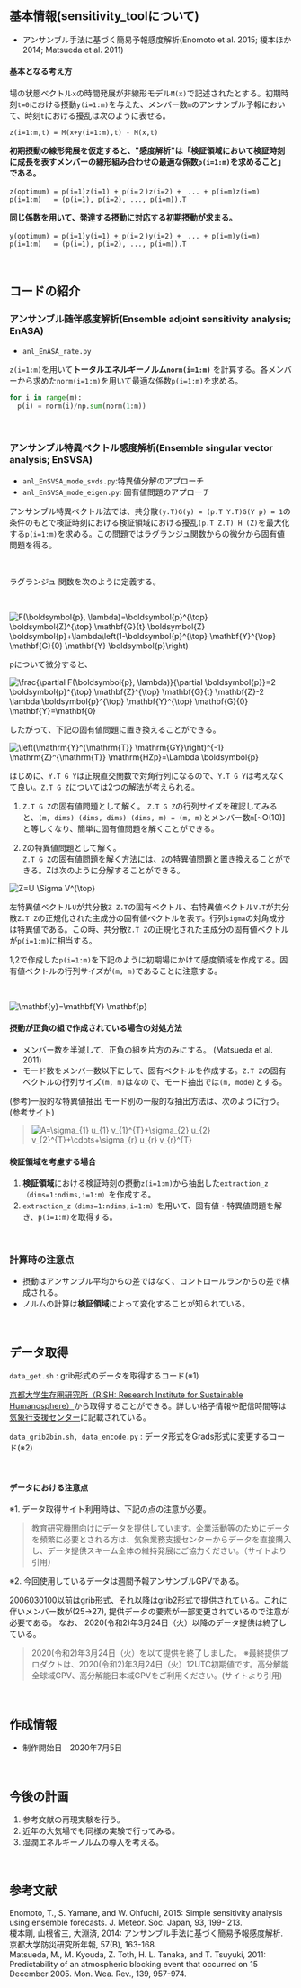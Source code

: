 ## 基本情報(sensitivity_toolについて)
- アンサンブル手法に基づく簡易予報感度解析(Enomoto et al. 2015; 榎本ほか 2014; Matsueda et al. 2011)

#### 基本となる考え方

場の状態ベクトル`x`の時間発展が非線形モデル`M(x)`で記述されたとする。初期時刻`t=0`における摂動`y(i=1:m)`を与えた、メンバー数`m`のアンサンブル予報において、時刻`t`における擾乱は次のように表せる。

```
z(i=1:m,t) = M(x+y(i=1:m),t) - M(x,t)
```

**初期摂動の線形発展を仮定すると、"感度解析"は「検証領域において検証時刻に成長を表すメンバーの線形組み合わせの最適な係数`p(i=1:m)`を求めること」である。**

```
z(optimum) = p(i=1)z(i=1) + p(i=２)z(i=2) +　... + p(i=m)z(i=m)
p(i=1:m)   = (p(i=1), p(i=2), ..., p(i=m)).T
```
**同じ係数を用いて、発達する摂動に対応する初期摂動が求まる。**

```
y(optimum) = p(i=1)y(i=1) + p(i=２)y(i=2) +　... + p(i=m)y(i=m)
p(i=1:m)   = (p(i=1), p(i=2), ..., p(i=m)).T
```

<br>

## コードの紹介
### アンサンブル随伴感度解析(Ensemble adjoint sensitivity analysis; EnASA)  
- `anl_EnASA_rate.py` 

`z(i=1:m)`を用いて**トータルエネルギーノルム`norm(i=1:m)`** を計算する。各メンバーから求めた`norm(i=1:m)`を用いて最適な係数`p(i=1:m)`を求める。

```python
for i in range(m):
  p(i) = norm(i)/np.sum(norm(1:m))
```

<br>

### アンサンブル特異ベクトル感度解析(Ensemble singular vector analysis; EnSVSA)  
- `anl_EnSVSA_mode_svds.py`:特異値分解のアプローチ  
- `anl_EnSVSA_mode_eigen.py`: 固有値問題のアプローチ

アンサンブル特異ベクトル法では、共分散`(y.T)G(y) = (p.T Y.T)G(Y p) = 1`の条件のもとで検証時刻における検証領域における擾乱`(p.T Z.T) H (Z)`を最大化する`p(i=1:m)`を求める。この問題ではラグランジュ関数からの微分から固有値問題を得る。

<br>

ラグランジュ 関数を次のように定義する。  

<br>

![F(\boldsymbol{p}, \lambda)=\boldsymbol{p}^{\top} \boldsymbol{Z}^{\top} \mathbf{G}_{t} \boldsymbol{Z} \boldsymbol{p}+\lambda\left(1-\boldsymbol{p}^{\top} \mathbf{Y}^{\top} \mathbf{G}_{0} \mathbf{Y} \boldsymbol{p}\right)](https://render.githubusercontent.com/render/math?math=%5Clarge+%5Cdisplaystyle+F%28%5Cboldsymbol%7Bp%7D%2C+%5Clambda%29%3D%5Cboldsymbol%7Bp%7D%5E%7B%5Ctop%7D+%5Cboldsymbol%7BZ%7D%5E%7B%5Ctop%7D+%5Cmathbf%7BG%7D_%7Bt%7D+%5Cboldsymbol%7BZ%7D+%5Cboldsymbol%7Bp%7D%2B%5Clambda%5Cleft%281-%5Cboldsymbol%7Bp%7D%5E%7B%5Ctop%7D+%5Cmathbf%7BY%7D%5E%7B%5Ctop%7D+%5Cmathbf%7BG%7D_%7B0%7D+%5Cmathbf%7BY%7D+%5Cboldsymbol%7Bp%7D%5Cright%29)

pについて微分すると、

![\frac{\partial F(\boldsymbol{p}, \lambda)}{\partial \boldsymbol{p}}=2 \boldsymbol{p}^{\top} \mathbf{Z}^{\top} \mathbf{G}_{t} \mathbf{Z}-2 \lambda \boldsymbol{p}^{\top} \mathbf{Y}^{\top} \mathbf{G}_{0} \mathbf{Y}=\mathbf{0}](https://render.githubusercontent.com/render/math?math=%5Clarge+%5Cdisplaystyle+%5Cfrac%7B%5Cpartial+F%28%5Cboldsymbol%7Bp%7D%2C+%5Clambda%29%7D%7B%5Cpartial+%5Cboldsymbol%7Bp%7D%7D%3D2+%5Cboldsymbol%7Bp%7D%5E%7B%5Ctop%7D+%5Cmathbf%7BZ%7D%5E%7B%5Ctop%7D+%5Cmathbf%7BG%7D_%7Bt%7D+%5Cmathbf%7BZ%7D-2+%5Clambda+%5Cboldsymbol%7Bp%7D%5E%7B%5Ctop%7D+%5Cmathbf%7BY%7D%5E%7B%5Ctop%7D+%5Cmathbf%7BG%7D_%7B0%7D+%5Cmathbf%7BY%7D%3D%5Cmathbf%7B0%7D)

したがって、下記の固有値問題に置き換えることができる。

![\left(\mathrm{Y}^{\mathrm{T}} \mathrm{GY}\right)^{-1} \mathrm{Z}^{\mathrm{T}} \mathrm{HZp}=\Lambda \boldsymbol{p}](https://render.githubusercontent.com/render/math?math=%5Clarge+%5Cdisplaystyle+%5Cleft%28%5Cmathrm%7BY%7D%5E%7B%5Cmathrm%7BT%7D%7D+%5Cmathrm%7BGY%7D%5Cright%29%5E%7B-1%7D+%5Cmathrm%7BZ%7D%5E%7B%5Cmathrm%7BT%7D%7D+%5Cmathrm%7BHZp%7D%3D%5CLambda+%5Cboldsymbol%7Bp%7D)

はじめに、`Y.T G Y`は正規直交関数で対角行列になるので、`Y.T G Y`は考えなくて良い。`Z.T G Z`については2つの解法が考えられる。   

1. `Z.T G Z`の固有値問題として解く。 
`Z.T G Z`の行列サイズを確認してみると、`(m, dims) (dims, dims) (dims, m) = (m, m)`とメンバー数`m`[~O(10)]と等しくなり、簡単に固有値問題を解くことができる。

2. `Z`の特異値問題として解く。  
`Z.T G Z`の固有値問題を解く方法には、`Z`の特異値問題と置き換えることができる。Zは次のように分解することができる。  

![Z=U \Sigma V^{\top}](https://render.githubusercontent.com/render/math?math=%5Clarge+%5Cdisplaystyle+Z%3DU+%5CSigma+V%5E%7B%5Ctop%7D)

左特異値ベクトル`U`が共分散`Z Z.T`の固有ベクトル、右特異値ベクトル`V.T`が共分散`Z.T Z`の正規化された主成分の固有値ベクトルを表す。行列`sigma`の対角成分は特異値である。この時、共分散`Z.T Z`の正規化された主成分の固有値ベクトルが`p(i=1:m)`に相当する。  

1,2で作成した`p(i=1:m)`を下記のように初期場にかけて感度領域を作成する。固有値ベクトルの行列サイズが`(m, m)`であることに注意する。  

<br>

![\mathbf{y}=\mathbf{Y} \mathbf{p}](https://render.githubusercontent.com/render/math?math=%5Clarge+%5Cdisplaystyle+%5Cmathbf%7Bx%7D%3D%5Cmathbf%7BY%7D+%5Cmathbf%7Bp%7D)

#### 摂動が正負の組で作成されている場合の対処方法
- メンバー数を半減して、正負の組を片方のみにする。 (Matsueda et al. 2011)
- モード数をメンバー数以下にして、固有ベクトルを作成する。`Z.T Z`の固有ベクトルの行列サイズ`(m, m)`はなので、モード抽出では`(m, mode)`とする。

(参考)一般的な特異値抽出
モード別の一般的な抽出方法は、次のように行う。([参考サイト](https://thinkit.co.jp/article/16884))
> ![A=\sigma_{1} u_{1} v_{1}^{T}+\sigma_{2} u_{2} v_{2}^{T}+\cdots+\sigma_{r} u_{r} v_{r}^{T}](https://render.githubusercontent.com/render/math?math=%5Clarge+%5Cdisplaystyle+A%3D%5Csigma_%7B1%7D+u_%7B1%7D+v_%7B1%7D%5E%7BT%7D%2B%5Csigma_%7B2%7D+u_%7B2%7D+v_%7B2%7D%5E%7BT%7D%2B%5Ccdots%2B%5Csigma_%7Br%7D+u_%7Br%7D+v_%7Br%7D%5E%7BT%7D)

#### 検証領域を考慮する場合

1. **検証領域**における検証時刻の摂動`z(i=1:m)`から抽出した`extraction_z（dims=1:ndims,i=1:m）`を作成する。  
2. `extraction_z（dims=1:ndims,i=1:m）`を用いて、固有値・特異値問題を解き、`p(i=1:m)`を取得する。

<br>

### 計算時の注意点

- 摂動はアンサンブル平均からの差ではなく、コントロールランからの差で構成される。  
- ノルムの計算は**検証領域**によって変化することが知られている。

<br>

## データ取得
`data_get.sh` : grib形式のデータを取得するコード(※1)

[京都大学生存圏研究所（RISH: Research Institute for Sustainable Humanosphere）](http://database.rish.kyoto-u.ac.jp/arch/jmadata/gpv-original.html)から取得することができる。詳しい格子情報や配信時間等は[気象行支援センター](http://database.rish.kyoto-u.ac.jp/arch/jmadata/gpv-original.html)に記載されている。

`data_grib2bin.sh, data_encode.py` : データ形式をGrads形式に変更するコード(※2)

<br>

#### データにおける注意点
※1. データ取得サイト利用時は、下記の点の注意が必要。
>教育研究機関向けにデータを提供しています。企業活動等のためにデータを頻繁に必要とされる方は、気象業務支援センターからデータを直接購入し、データ提供スキーム全体の維持発展にご協力ください。（サイトより引用）

※2. 今回使用しているデータは週間予報アンサンブルGPVである。

2006030100以前はgrib形式、それ以降はgrib2形式で提供されている。これに伴いメンバー数が(25→27), 提供データの要素が一部変更されているので注意が必要である。
なお、 2020(令和2)年3月24日（火）以降のデータ提供は終了している。

>2020(令和2)年3月24日（火）を以て提供を終了しました。
>※最終提供プロダクトは、2020(令和2)年3月24日（火）12UTC初期値です。高分解能全球域GPV、高分解能日本域GPVをご利用ください。(サイトより引用)

<br>

## 作成情報
- 制作開始日　2020年7月5日

<br>

## 今後の計画
1. 参考文献の再現実験を行う。 
2. 近年の大気場でも同様の実験で行ってみる。 
3. 湿潤エネルギーノルムの導入を考える。

<br>

## 参考文献
Enomoto, T., S. Yamane, and W. Ohfuchi, 2015: Simple sensitivity analysis using ensemble forecasts. J. Meteor. Soc. Japan, 93, 199-	213.  
榎本剛, 山根省三, 大淵済, 2014: アンサンブル手法に基づく簡易予報感度解析. 京都大学防災研究所年報, 57(B), 163-168.  
Matsueda, M., M. Kyouda, Z. Toth, H. L. Tanaka, and T. Tsuyuki, 2011: Predictability of an atmospheric blocking event that occurred on 15 December 2005. Mon. Wea. Rev., 139, 957-974.
